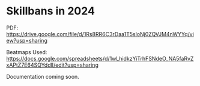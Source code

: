 # Skillbans in 2024

PDF: https://drive.google.com/file/d/1Rs8RR6C3rDaa1T5sloNj0ZQVJM4nWYYq/view?usp=sharing

Beatmaps Used: https://docs.google.com/spreadsheets/d/1wLhidkzYiTrhFSNdeO_NA5faRvZxAPtZ7E64SQYddlI/edit?usp=sharing

Documentation coming soon.
